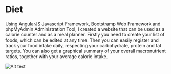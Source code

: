 # Diet
Using AngularJS Javascript Framework, Bootstramp Web Framework and phpMyAdmin Administration Tool, I created a website that can be used as a calorie counter and as a meal planner. Firstly you need to create your list of foods, which can be edited at any time. Then you can easily register and track your food intake daily, respecting your carbohydrate, protein and fat targets. You can also get a graphical summary of your overall macronutrient ratios, together with your average calorie intake. 

![Alt text](github.com/stylianosnicoletti/Diet/Screenshots/main_page.png?raw=true "Title")
